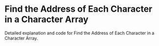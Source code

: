 # Find the Address of Each Character in a Character Array

Detailed explanation and code for Find the Address of Each Character in a Character Array.